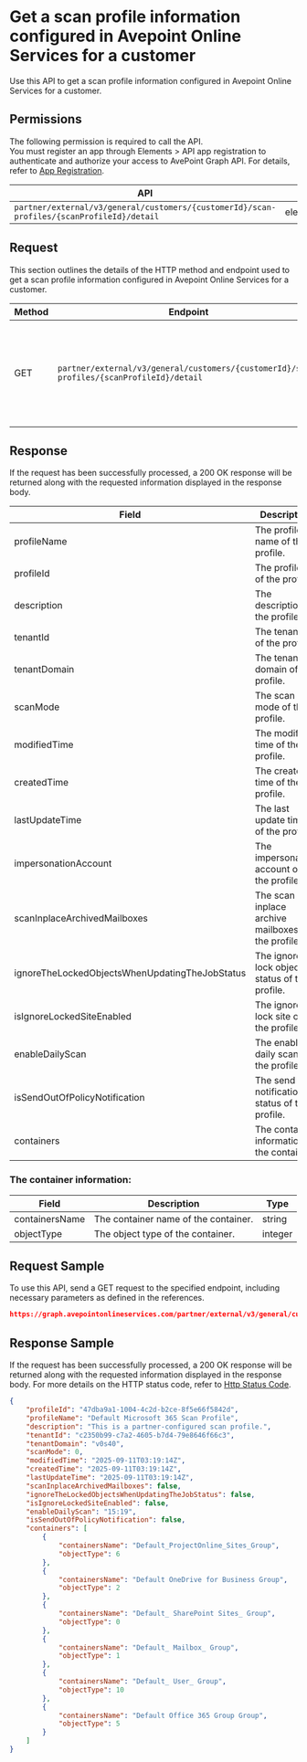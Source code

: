 # Get a scan profile information configured in Avepoint Online Services for a customer

Use this API to get a scan profile information configured in Avepoint Online Services for a customer. 

 ## Permissions

The following permission is required to call the API.  
You must register an app through Elements > API app registration to authenticate and authorize your access to AvePoint Graph API. For details, refer to [App Registration](../../../elements/register-app.md).

| API | Permission  |
|-----------|--------|
| `partner/external/v3/general/customers/{customerId}/scan-profiles/{scanProfileId}/detail`|elements.scanprofiles.read.all|  

## Request

This section outlines the details of the HTTP method and endpoint used to get a scan profile information configured in Avepoint Online Services for a customer.

| Method | Endpoint | Description |
|-----------|--------|------------|
| GET | `partner/external/v3/general/customers/{customerId}/scan-profiles/{scanProfileId}/detail` | Get a scan profile information configured in Avepoint Online Services for a customer.|

## Response

If the request has been successfully processed, a 200 OK response will be returned along with the requested information displayed in the response body.
 
| Field | Description | Type |
| --- | --- | --- |
| profileName               | The profile name of the profile.                 | string |
| profileId     | The profile id of the profile.       | string |
| description       | The description of the profile.      | string |
| tenantId | The tenant id of the profile. | string |
| tenantDomain | The tenant domain of the profile. | string |
| scanMode | The scan mode of the profile. | integer |
| modifiedTime | The modify time of the profile. | string |
| createdTime | The create time of the profile. | string |
| lastUpdateTime | The last update time of the profile. | string |
| impersonationAccount | The impersonation account of the profile. | string |
| scanInplaceArchivedMailboxes | The scan inplace archive mailboxes of the profile. | boolean |
| ignoreTheLockedObjectsWhenUpdatingTheJobStatus | The ignore lock object status of the profile. | bool |
| isIgnoreLockedSiteEnabled | The ignore lock site of the profile. | boolean |
| enableDailyScan | The enable daily scan of the profile. | string |
| isSendOutOfPolicyNotification | The send oop notification status of the profile. | boolean |
| containers | The container information of the container. | list |

### The container information:
| Field | Description | Type |
| --- | --- | --- |
| containersName | The container name of the container. | string |
| objectType | The object type of the container. | integer |





## Request Sample
To use this API, send a GET request to the specified endpoint, including necessary parameters as defined in the references.
```json
https://graph.avepointonlineservices.com/partner/external/v3/general/customers/{customerId}/scan-profiles/{scanProfileId}/detail
```
 
## Response Sample
If the request has been successfully processed, a 200 OK response will be returned along with the requested information displayed in the response body.
For more details on the HTTP status code, refer to [Http Status Code](https://learn.avepoint.com/docs/Use-AvePoint-Graph-API.html#http-status-code).
```json
{
    "profileId": "47dba9a1-1004-4c2d-b2ce-8f5e66f5842d",
    "profileName": "Default Microsoft 365 Scan Profile",
    "description": "This is a partner-configured scan profile.",
    "tenantId": "c2350b99-c7a2-4605-b7d4-79e8646f66c3",
    "tenantDomain": "v0s40",
    "scanMode": 0,
    "modifiedTime": "2025-09-11T03:19:14Z",
    "createdTime": "2025-09-11T03:19:14Z",
    "lastUpdateTime": "2025-09-11T03:19:14Z",
    "scanInplaceArchivedMailboxes": false,
    "ignoreTheLockedObjectsWhenUpdatingTheJobStatus": false,
    "isIgnoreLockedSiteEnabled": false,
    "enableDailyScan": "15:19",
    "isSendOutOfPolicyNotification": false,
    "containers": [
        {
            "containersName": "Default_ProjectOnline_Sites_Group",
            "objectType": 6
        },
        {
            "containersName": "Default OneDrive for Business Group",
            "objectType": 2
        },
        {
            "containersName": "Default_ SharePoint Sites_ Group",
            "objectType": 0
        },
        {
            "containersName": "Default_ Mailbox_ Group",
            "objectType": 1
        },
        {
            "containersName": "Default_ User_ Group",
            "objectType": 10
        },
        {
            "containersName": "Default Office 365 Group Group",
            "objectType": 5
        }
    ]
}
```